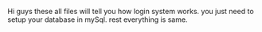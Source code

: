 Hi guys these all files will tell you how login system works. you just need to setup your database in mySql. rest everything is same.
